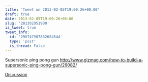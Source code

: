 ```yaml
---
title: 'Tweet on 2013-02-05T19:00:26+00:00'
draft: true
date: 2013-02-05T19:00:26+00:00
slug: '201302051900'
is_tweet: true
tweet_info:
  id: '298747907832684544'
  type: 'post'
  is_thread: False
---
```




Supersonic ping pong gun <http://www.gizmag.com/how-to-build-a-supersonic-ping-pong-gun/26082/>

[Discussion](https://x.com/sytelus/status/298747907832684544)
